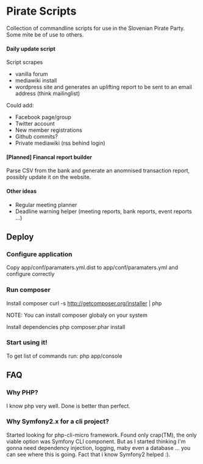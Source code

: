 Pirate Scripts
==============

Collection of commandline scripts for use in the Slovenian Pirate Party.
Some mite be of use to others.


#### Daily update script
Script scrapes
- vanilla forum
- mediawiki install
- wordpress site
and generates an uplifting report to be sent to an email address (think mailinglist)

Could add:
- Facebook page/group
- Twitter account
- New member registrations
- Github commits?
- Private mediawiki (rss behind login)

#### [Planned] Financal report builder
Parse CSV from the bank and generate an anomnised transaction report, possibly update it on the website.

#### Other ideas
- Regular meeting planner
- Deadline warning helper (meeting reports, bank reports, event reports ...)


Deploy
------

### Configure application
Copy app/conf/paramaters.yml.dist to app/conf/paramaters.yml and configure correctly

### Run composer

Install composer
    curl -s http://getcomposer.org/installer | php

NOTE: You can install composer globaly on your system

Install dependencies
    php composer.phar install

### Start using it!
To get list of commands run:
    php app/console


FAQ
---

### Why PHP?
I know php very well. Done is better than perfect.

### Why Symfony2.x for a cli project?
Started looking for php-cli-micro framework. Found only crap(TM), the only viable option was
Symfony CLI component. But as I started thinking I'm gonna need dependency injection, logging,
maby even a database ... you can see where this is going. Fact that i know Symfony2 helped :).